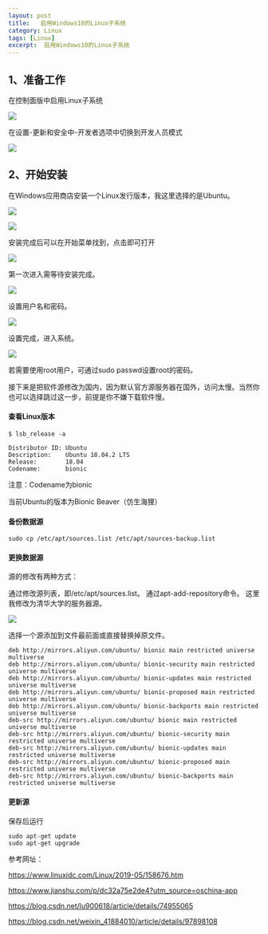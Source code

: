 ```yaml
---
layout: post
title:   启用Windows10的Linux子系统  
category: Linux
tags: [Linux]
excerpt:  启用Windows10的Linux子系统
---
```


## 1、准备工作 ##

在控制面版中启用Linux子系统

![](http://www.nangongyibin.com/assets/images/wil1.png)

在设置-更新和安全中-开发者选项中切换到开发人员模式

![](http://www.nangongyibin.com/assets/images/wil2.png)

## 2、开始安装 ##

在Windows应用商店安装一个Linux发行版本，我这里选择的是Ubuntu。

![](http://www.nangongyibin.com/assets/images/wil3.png)


![](http://www.nangongyibin.com/assets/images/wil4.png)

安装完成后可以在开始菜单找到，点击即可打开

![](http://www.nangongyibin.com/assets/images/wil5.png)

第一次进入需等待安装完成。

![](http://www.nangongyibin.com/assets/images/wil6.png)

设置用户名和密码。

![](http://www.nangongyibin.com/assets/images/wil7.png)

设置完成，进入系统。

![](http://www.nangongyibin.com/assets/images/wil8.png)

若需要使用root用户，可通过sudo passwd设置root的密码。

接下来是把软件源修改为国内，因为默认官方源服务器在国外，访问太慢。当然你也可以选择跳过这一步，前提是你不嫌下载软件慢。

#### 查看Linux版本 ####

	$ lsb_release -a
	 
	Distributor ID: Ubuntu
	Description:    Ubuntu 18.04.2 LTS
	Release:        18.04
	Codename:       bionic

注意：Codename为bionic

当前Ubuntu的版本为Bionic Beaver（仿生海狸）

#### 备份数据源 ####

	sudo cp /etc/apt/sources.list /etc/apt/sources-backup.list

#### 更换数据源 ####

源的修改有两种方式：

通过修改源列表，即/etc/apt/sources.list。
通过apt-add-repository命令。
这里我修改为清华大学的服务器源。

![](http://www.nangongyibin.com/assets/images/wil9.png)

选择一个源添加到文件最前面或直接替换掉原文件。


	deb http://mirrors.aliyun.com/ubuntu/ bionic main restricted universe multiverse
	deb http://mirrors.aliyun.com/ubuntu/ bionic-security main restricted universe multiverse
	deb http://mirrors.aliyun.com/ubuntu/ bionic-updates main restricted universe multiverse
	deb http://mirrors.aliyun.com/ubuntu/ bionic-proposed main restricted universe multiverse
	deb http://mirrors.aliyun.com/ubuntu/ bionic-backports main restricted universe multiverse
	deb-src http://mirrors.aliyun.com/ubuntu/ bionic main restricted universe multiverse
	deb-src http://mirrors.aliyun.com/ubuntu/ bionic-security main restricted universe multiverse
	deb-src http://mirrors.aliyun.com/ubuntu/ bionic-updates main restricted universe multiverse
	deb-src http://mirrors.aliyun.com/ubuntu/ bionic-proposed main restricted universe multiverse
	deb-src http://mirrors.aliyun.com/ubuntu/ bionic-backports main restricted universe multiverse

#### 更新源    #### 

保存后运行

	sudo apt-get update
	sudo apt-get upgrade


参考网址：

<https://www.linuxidc.com/Linux/2019-05/158676.htm>

<https://www.jianshu.com/p/dc32a75e2de4?utm_source=oschina-app>

<https://blog.csdn.net/lu900618/article/details/74955065>

<https://blog.csdn.net/weixin_41884010/article/details/97898108>
